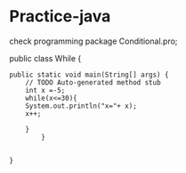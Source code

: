 # Practice-java
check programming 
package Conditional.pro;

public class While {

	public static void main(String[] args) {
		// TODO Auto-generated method stub
		int x =-5;
		while(x<=30){
		System.out.println("x="+ x);
		x++;
			
		}
			}

		
	}



